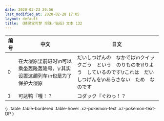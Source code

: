 ```yaml
---
date: 2020-02-23 20:56
last_modified_at: 2020-02-28 17:05
layout: default
title: 《精灵宝可梦 珍珠／钻石》文本 132
---
```

| 编号 | 中文 | 日文 |
| ---- | ---- | ---- |
| 0 | 在大湿原里前进时\n可以乘坐轰隆轰隆号，\r其实设置这趟列车\n也是为了保护大湿原 | だいしつげんの　なかでは\nクイックごう　という　のりものを\fりよう　しているのです\rこれは　だいしつげんを\nあらさない　ため　なのです |
| 1 | 可达鸭『嘎！？ | コダック『ぐわっ！？ |
{: .table .table-bordered .table-hover .xz-pokemon-text .xz-pokemon-text-DP }